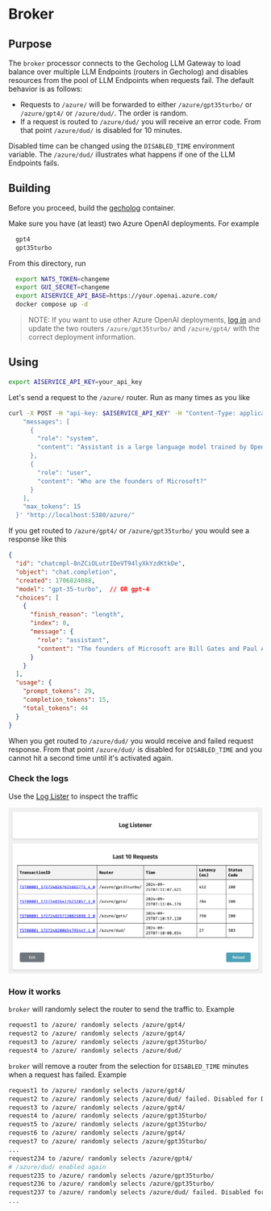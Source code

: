 # Broker

## Purpose

The `broker` processor connects to the Gecholog LLM Gateway to load balance over multiple LLM Endpoints (routers in Gecholog) and disables resources from the pool of LLM Endpoints when requests fail. The default behavior is as follows:

- Requests to `/azure/` will be forwarded to either `/azure/gpt35turbo/` or `/azure/gpt4/` or `/azure/dud/`. The order is random.
- If a request is routed to `/azure/dud/` you will receive an error code. From that point `/azure/dud/` is disabled for 10 minutes.

Disabled time can be changed using the `DISABLED_TIME` environment variable. The `/azure/dud/` illustrates what happens if one of the LLM Endpoints fails.

## Building

Before you proceed, build the [gecholog](https://github.com/direktoren/gecholog) container.

Make sure you have (at least) two Azure OpenAI deployments. For example

```sh
  gpt4
  gpt35turbo
```

From this directory, run

```sh
  export NATS_TOKEN=changeme
  export GUI_SECRET=changeme
  export AISERVICE_API_BASE=https://your.openai.azure.com/
  docker compose up -d
```

> NOTE: If you want to use other Azure OpenAI deployments, [log in](http://localhost:8080/login) and update the two routers `/azure/gpt35turbo/` and `/azure/gpt4/` with the correct deployment information.

## Using

```sh
export AISERVICE_API_KEY=your_api_key
```

Let's send a request to the `/azure/` router. Run as many times as you like

```sh
curl -X POST -H "api-key: $AISERVICE_API_KEY" -H "Content-Type: application/json" -d '{
    "messages": [
      {
        "role": "system",
        "content": "Assistant is a large language model trained by OpenAI."
      },
      {
        "role": "user",
        "content": "Who are the founders of Microsoft?"
      }
    ],
    "max_tokens": 15
  }' "http://localhost:5380/azure/"
```

If you get routed to `/azure/gpt4/` or `/azure/gpt35turbo/` you would see a response like this

```json
{
  "id": "chatcmpl-8nZCiOLutrIDeVT94lyXkYzdKtkDe",
  "object": "chat.completion",
  "created": 1706824088,
  "model": "gpt-35-turbo",  // OR gpt-4 
  "choices": [
    {
      "finish_reason": "length",
      "index": 0,
      "message": {
        "role": "assistant",
        "content": "The founders of Microsoft are Bill Gates and Paul Allen. They founded Microsoft on"
      }
    }
  ],
  "usage": {
    "prompt_tokens": 29,
    "completion_tokens": 15,
    "total_tokens": 44
  }
}
```

When you get routed to `/azure/dud/` you would receive and failed request response. From that point `/azure/dud/` is disabled for `DISABLED_TIME` and you cannot hit a second time until it's activated again.

### Check the logs

Use the [Log Lister](http://localhost:8080/logs) to inspect the traffic

![LogListener](logs.png)

### How it works

`broker` will randomly select the router to send the traffic to. Example

```sh
request1 to /azure/ randomly selects /azure/gpt4/
request2 to /azure/ randomly selects /azure/gpt4/
request3 to /azure/ randomly selects /azure/gpt35turbo/
request4 to /azure/ randomly selects /azure/dud/
```

`broker` will remove a router from the selection for `DISABLED_TIME` minutes when a request has failed. Example

```sh
request1 to /azure/ randomly selects /azure/gpt4/
request2 to /azure/ randomly selects /azure/dud/ failed. Disabled for DISABLED_TIME minutes
request3 to /azure/ randomly selects /azure/gpt4/
request4 to /azure/ randomly selects /azure/gpt35turbo/
request5 to /azure/ randomly selects /azure/gpt35turbo/
request6 to /azure/ randomly selects /azure/gpt4/
request7 to /azure/ randomly selects /azure/gpt35turbo/
...
request234 to /azure/ randomly selects /azure/gpt4/
# /azure/dud/ enabled again
request235 to /azure/ randomly selects /azure/gpt35turbo/
request236 to /azure/ randomly selects /azure/gpt35turbo/
request237 to /azure/ randomly selects /azure/dud/ failed. Disabled for DISABLED_TIME minutes
...
```
